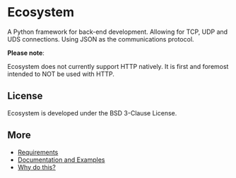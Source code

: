 # Ecosystem
A Python framework for back-end development. Allowing for TCP, UDP and UDS connections. Using JSON as the communications protocol.

**Please note**:

Ecosystem does not currently support HTTP natively. It is first and foremost intended to NOT be used with HTTP.

## License

Ecosystem is developed under the BSD 3-Clause License.

## More
- [Requirements](./documentation/requirements.md)
- [Documentation and Examples]()
- [Why do this?](./documentation/why.md)
